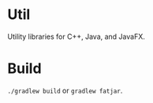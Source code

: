 # Util

Utility libraries for C++, Java, and JavaFX.

# Build
`./gradlew build` or `gradlew fatjar`.

